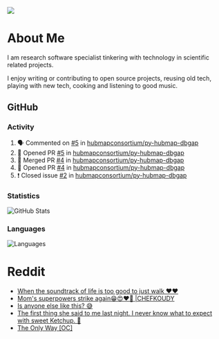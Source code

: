![](https://komarev.com/ghpvc/?username=icaoberg)

# About Me
I am research software specialist tinkering with technology in scientific related projects.

I enjoy writing or contributing to open source projects, reusing old tech, playing with new tech, cooking and listening to good music.

## GitHub
### Activity
<!--START_SECTION:activity-->
1. 🗣 Commented on [#5](https://github.com/hubmapconsortium/py-hubmap-dbgap/issues/5) in [hubmapconsortium/py-hubmap-dbgap](https://github.com/hubmapconsortium/py-hubmap-dbgap)
2. 💪 Opened PR [#5](https://github.com/hubmapconsortium/py-hubmap-dbgap/pull/5) in [hubmapconsortium/py-hubmap-dbgap](https://github.com/hubmapconsortium/py-hubmap-dbgap)
3. 🎉 Merged PR [#4](https://github.com/hubmapconsortium/py-hubmap-dbgap/pull/4) in [hubmapconsortium/py-hubmap-dbgap](https://github.com/hubmapconsortium/py-hubmap-dbgap)
4. 💪 Opened PR [#4](https://github.com/hubmapconsortium/py-hubmap-dbgap/pull/4) in [hubmapconsortium/py-hubmap-dbgap](https://github.com/hubmapconsortium/py-hubmap-dbgap)
5. ❗️ Closed issue [#2](https://github.com/hubmapconsortium/py-hubmap-dbgap/issues/2) in [hubmapconsortium/py-hubmap-dbgap](https://github.com/hubmapconsortium/py-hubmap-dbgap)
<!--END_SECTION:activity-->

### Statistics
![GitHub Stats](https://github-readme-stats.vercel.app/api?username=icaoberg&count_private=true&show_icons=true)

### Languages
![Languages](https://github-readme-stats.vercel.app/api/top-langs/?username=icaoberg&show_icons=true&langs_count=10&hide=HTML,CSS,M)

# Reddit
<!-- BLOG-POST-LIST:START -->
- [When the soundtrack of life is too good to just walk ❤️❤️](https://www.reddit.com/r/u_icaoberg/comments/wp4k9l/when_the_soundtrack_of_life_is_too_good_to_just/)
- [Mom&#39;s superpowers strike again😁😍♥️🙏 |CHEFKOUDY](https://www.reddit.com/r/u_icaoberg/comments/wmxngf/moms_superpowers_strike_again_chefkoudy/)
- [Is anyone else like this? 😅](https://www.reddit.com/r/u_icaoberg/comments/wkq82y/is_anyone_else_like_this/)
- [The first thing she said to me last night. I never know what to expect with sweet Ketchup. 🤣](https://www.reddit.com/r/u_icaoberg/comments/ty1h5z/the_first_thing_she_said_to_me_last_night_i_never/)
- [The Only Way [OC]](https://www.reddit.com/r/u_icaoberg/comments/ty1cfr/the_only_way_oc/)
<!-- BLOG-POST-LIST:END -->
